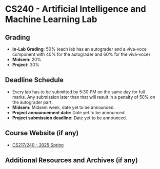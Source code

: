 # CS240 - Artificial Intelligence and Machine Learning Lab

## Grading

- **In-Lab Grading:** 50% (each lab has an autograder and a viva-voce component with 40% for the autograder and 60% for the viva-voce)
- **Midsem:** 20%
- **Project:** 30%

## Deadline Schedule

- Every lab has to be submitted by 5:30 PM on the same day for full marks. Any submission later than that will result in a penalty of 50% on the autograder part.
- **Midsem:** Midsem week, date yet to be announced.
- **Project announcement date:** Date yet to be announced.
- **Project submission deadline:** Date yet to be announced.

## Course Website (if any)

- [CS217/240 - 2025 Spring](https://www.cse.iitb.ac.in/~cs217/2025/)

## Additional Resources and Archives (if any)
